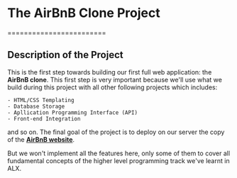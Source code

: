 
# The AirBnB Clone Project
========================

## Description of the Project

This is the first step towards building our first full web application: the **AirBnB clone**. This first step is very important because we'll use what we build during this project with all other following projects which includes:

	- HTML/CSS Templating
	- Database Storage
	- Apllication Programming Interface (API)
	- Front-end Integration

and so on. The final goal of the project is to deploy on our server the copy of the [**AirBnB website**](https://airbnb.com "A full website").

But we won't implement all the features here, only some of them to cover all fundamental concepts of the higher level programming track we've learnt in ALX.
